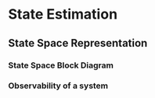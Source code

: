 # State Estimation

## State Space Representation

### State Space Block Diagram

### Observability of a system